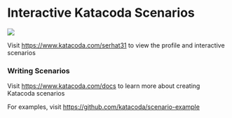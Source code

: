 # Interactive Katacoda Scenarios

[![](http://shields.katacoda.com/katacoda/serhat31/count.svg)](https://www.katacoda.com/serhat31 "Get your profile on Katacoda.com")

Visit https://www.katacoda.com/serhat31 to view the profile and interactive scenarios

### Writing Scenarios
Visit https://www.katacoda.com/docs to learn more about creating Katacoda scenarios

For examples, visit https://github.com/katacoda/scenario-example
